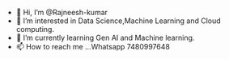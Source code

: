 - 👋 Hi, I’m @Rajneesh-kumar
- 👀 I’m interested in Data Science,Machine Learning and Cloud computing.
- 🌱 I’m currently learning Gen AI and Machine learning.
- 📫 How to reach me ...Whatsapp 7480997648


<!---
Rajneesh-2kumar/Rajneesh-2kumar is a ✨ special ✨ repository because its `README.md` (this file) appears on your GitHub profile.
You can click the Preview link to take a look at your changes.
--->
